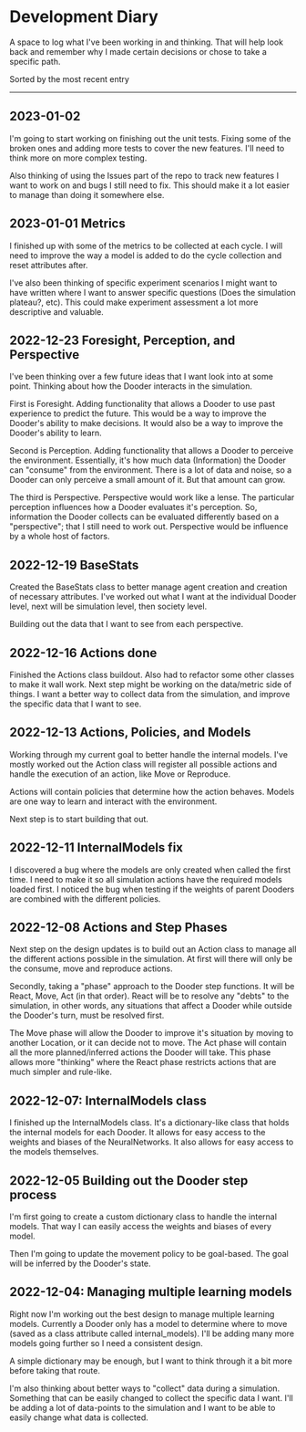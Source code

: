 # Development Diary

A space to log what I've been working in and thinking. That will help look back and remember why I made certain decisions or chose to take a specific path.

Sorted by the most recent entry

---

## 2023-01-02

I'm going to start working on finishing out the unit tests. Fixing some of the broken ones and adding more tests to cover the new features. I'll need to think more on more complex testing.

Also thinking of using the Issues part of the repo to track new features I want to work on and bugs I still need to fix. This should make it a lot easier to manage than doing it somewhere else.

## 2023-01-01 Metrics

I finished up with some of the metrics to be collected at each cycle. I will need to improve the way a model is added to do the cycle collection and reset attributes after.

I've also been thinking of specific experiment scenarios I might want to have written where I want to answer specific questions (Does the simulation plateau?, etc). This could make experiment assessment a lot more descriptive and valuable.

## 2022-12-23 Foresight, Perception, and Perspective

I've been thinking over a few future ideas that I want look into at some point. Thinking about how the Dooder interacts in the simulation.

First is Foresight. Adding functionality that allows a Dooder to use past experience to predict the future. This would be a way to improve the Dooder's ability to make decisions. It would also be a way to improve the Dooder's ability to learn.

Second is Perception. Adding functionality that allows a Dooder to perceive the environment. Essentially, it's how much data (Information) the Dooder can "consume" from the environment. There is a lot of data and noise, so a Dooder can only perceive a small amount of it. But that amount can grow.

The third is Perspective. Perspective would work like a lense. The particular perception influences how a Dooder evaluates it's perception. So, information the Dooder collects can be evaluated differently based on a "perspective"; that I still need to work out. Perspective would be influence by a whole host of factors.

## 2022-12-19 BaseStats

Created the BaseStats class to better manage agent creation and creation of necessary attributes. I've worked out what I want at the individual Dooder level, next will be simulation level, then society level.

Building out the data that I want to see from each perspective.

## 2022-12-16 Actions done

Finished the Actions class buildout. Also had to refactor some other classes to make it wall work. Next step might be working on the data/metric side of things. I want a better way to collect data from the simulation, and improve the specific data that I want to see.  

## 2022-12-13 Actions, Policies, and Models

Working through my current goal to better handle the internal models. I've mostly worked out the Action class will register all possible actions and handle the execution of an action, like Move or Reproduce.

Actions will contain policies that determine how the action behaves. Models are one way to learn and interact with the environment.

Next step is to start building that out.

## 2022-12-11 InternalModels fix

I discovered a bug where the models are only created when called the first time. I need to make it so all simulation actions have the required models loaded first. I noticed the bug when testing if the weights of parent Dooders are combined with the different policies.

## 2022-12-08 Actions and Step Phases

Next step on the design updates is to build out an Action class to manage all the different actions possible in the simulation. At first will there will only be the consume, move and reproduce actions.

Secondly, taking a "phase" approach to the Dooder step functions. It will be React, Move, Act (in that order). React will be to resolve any "debts" to the simulation, in other words, any situations that affect a Dooder while outside the Dooder's turn, must be resolved first.

The Move phase will allow the Dooder to improve it's situation by moving to another Location, or it can decide not to move. The Act phase will contain all the more planned/inferred actions the Dooder will take. This phase allows more "thinking" where the React phase restricts actions that are much simpler and rule-like.  

## 2022-12-07: InternalModels class

I finished up the InternalModels class. It's a dictionary-like class that holds the internal models for each Dooder. It allows for easy access to the weights and biases of the NeuralNetworks. It also allows for easy access to the models themselves.  

## 2022-12-05 Building out the Dooder step process

I'm first going to create a custom dictionary class to handle the internal models. That way I can easily access the weights and biases of every model.  

Then I'm going to update the movement policy to be goal-based. The goal will be inferred by the Dooder's state.  

## 2022-12-04: Managing multiple learning models

Right now I'm working out the best design to manage multiple learning models. Currently a Dooder only has a model to determine where to move (saved as a class attribute called internal_models). I'll be adding many more models going further so I need a consistent design.  

A simple dictionary may be enough, but I want to think through it a bit more before taking that route.

I'm also thinking about better ways to "collect" data during a simulation. Something that can be easily changed to collect the specific data I want. I'll be adding a lot of data-points to the simulation and I want to be able to easily change what data is collected.  
